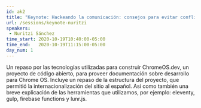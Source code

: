 ```yaml
---
id: ak2
title: "Keynote: Hackeando la comunicación: consejos para evitar conflictos y colaborar en comunidades abiertas"
url: /sessions/keynote-nuritzi
speakers:
 - Nuritzi Sánchez
time_start: 2020-10-19T10:40:00-05:00
time_end:   2020-10-19T11:15:00-05:00
day_num: 1
---
```


Un repaso por las tecnologías utilizadas para construir ChromeOS.dev, un proyecto de código abierto, para proveer documentación sobre desarrollo para Chrome OS. Incluye un repaso de la estructura del proyecto, que permitió la internacionalización del sitio al español. Así como también una breve explicación de las herramientas que utilizamos, por ejemplo: eleventy, gulp, firebase functions y lunr.js.